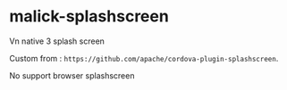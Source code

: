 # malick-splashscreen
Vn native 3 splash screen 

Custom from : `https://github.com/apache/cordova-plugin-splashscreen`.

No support browser splashscreen
